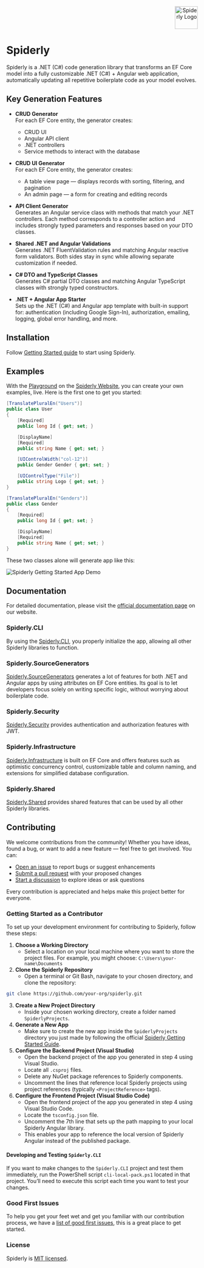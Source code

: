 <div align="right">
  <img src="https://github.com/filiptrivan/spiderly/blob/main/spiderly-logo.svg" alt="Spiderly Logo" width="60"/>
</div>

# Spiderly
Spiderly is a .NET (C#) code generation library that transforms an EF Core model into a fully customizable .NET (C#) + Angular web application, automatically updating all repetitive boilerplate code as your model evolves.

## Key Generation Features
- **CRUD Generator**  
  For each EF Core entity, the generator creates:
  - CRUD UI  
  - Angular API client  
  - .NET controllers  
  - Service methods to interact with the database

- **CRUD UI Generator**  
  For each EF Core entity, the generator creates:
  - A table view page — displays records with sorting, filtering, and pagination  
  - An admin page — a form for creating and editing records

- **API Client Generator**  
  Generates an Angular service class with methods that match your .NET controllers. Each method corresponds to a controller action and includes strongly typed parameters and responses based on your DTO classes.

- **Shared .NET and Angular Validations**  
  Generates .NET FluentValidation rules and matching Angular reactive form validators. Both sides stay in sync while allowing separate customization if needed.

- **C# DTO and TypeScript Classes**  
  Generates C# partial DTO classes and matching Angular TypeScript classes with strongly typed constructors.

- **.NET + Angular App Starter**  
  Sets up the .NET (C#) and Angular app template with built-in support for: authentication (including Google Sign-In), authorization, emailing, logging, global error handling, and more.

## Installation
Follow [Getting Started guide](https://www.spiderly.dev/docs/getting-started) to start using Spiderly.

## Examples
With the [Playground](https://www.spiderly.dev/playground) on the [Spiderly Website](https://www.spiderly.dev), you can create your own examples, live. Here is the first one to get you started:
```csharp
[TranslatePluralEn("Users")]
public class User
{
    [Required]
    public long Id { get; set; }

    [DisplayName]
    [Required]
    public string Name { get; set; }

    [UIControlWidth("col-12")]
    public Gender Gender { get; set; }

    [UIControlType("File")]
    public string Logo { get; set; }
}
```
```csharp
[TranslatePluralEn("Genders")]
public class Gender
{
    [Required]
    public long Id { get; set; }

    [DisplayName]
    [Required]
    public string Name { get; set; }
}
```
These two classes alone will generate app like this:
<div>
  <img src="https://github.com/filiptrivan/spiderly/blob/main/spiderly-app-demo.png" alt="Spiderly Getting Started App Demo"/>
</div>

## Documentation
For detailed documentation, please visit the [official documentation page](https://www.spiderly.dev/docs/getting-started) on our website.

### Spiderly.CLI
By using the [Spiderly.CLI](https://github.com/filiptrivan/spiderly/tree/main/Spiderly.CLI), you properly initialize the app, allowing all other Spiderly libraries to function.

### Spiderly.SourceGenerators
[Spiderly.SourceGenerators](https://github.com/filiptrivan/spiderly/tree/main/Spiderly.SourceGenerators) generates a lot of features for both .NET and Angular apps by using attributes on EF Core entities. Its goal is to let developers focus solely on writing specific logic, without worrying about boilerplate code.

### Spiderly.Security
[Spiderly.Security](https://github.com/filiptrivan/spiderly/tree/main/Spiderly.Security) provides authentication and authorization features with JWT.

### Spiderly.Infrastructure
[Spiderly.Infrastructure](https://github.com/filiptrivan/spiderly/tree/main/Spiderly.Infrastructure) is built on EF Core and offers features such as optimistic concurrency control, customizable table and column naming, and extensions for simplified database configuration.

### Spiderly.Shared
[Spiderly.Shared](https://github.com/filiptrivan/spiderly/tree/main/Spiderly.Shared) provides shared features that can be used by all other Spiderly libraries.

## Contributing
We welcome contributions from the community! Whether you have ideas, found a bug, or want to add a new feature — feel free to get involved. You can:
- [Open an issue](https://github.com/filiptrivan/spiderly/issues) to report bugs or suggest enhancements
- [Submit a pull request](https://github.com/filiptrivan/spiderly/pulls) with your proposed changes
- [Start a discussion](https://github.com/filiptrivan/spiderly/discussions) to explore ideas or ask questions

Every contribution is appreciated and helps make this project better for everyone.

### Getting Started as a Contributor
To set up your development environment for contributing to Spiderly, follow these steps:
1. **Choose a Working Directory**
   - Select a location on your local machine where you want to store the project files. For example, you might choose: `C:\Users\your-name\Documents`
2. **Clone the Spiderly Repository**
   - Open a terminal or Git Bash, navigate to your chosen directory, and clone the repository:
  ```bash
  git clone https://github.com/your-org/spiderly.git
  ```
3. **Create a New Project Directory**
   - Inside your chosen working directory, create a folder named `SpiderlyProjects`.
4. **Generate a New App**
   - Make sure to create the new app inside the `SpiderlyProjects` directory you just made by following the official [Spiderly Getting Started Guide](https://www.spiderly.dev/docs/getting-started).
5. **Configure the Backend Project (Visual Studio)**
   - Open the backend project of the app you generated in step 4 using Visual Studio.
   - Locate all `.csproj` files.
   - Delete any NuGet package references to Spiderly components.
   - Uncomment the lines that reference local Spiderly projects using project references (typically `<ProjectReference>` tags).
6. **Configure the Frontend Project (Visual Studio Code)**
   - Open the frontend project of the app you generated in step 4 using Visual Studio Code.
   - Locate the `tsconfig.json` file.
   - Uncomment the 7th line that sets up the path mapping to your local Spiderly Angular library.
   - This enables your app to reference the local version of Spiderly Angular instead of the published package.

#### Developing and Testing `Spiderly.CLI`
If you want to make changes to the `Spiderly.CLI` project and test them immediately, run the PowerShell script `cli-local-pack.ps1` located in that project. You’ll need to execute this script each time you want to test your changes.

### Good First Issues
To help you get your feet wet and get you familiar with our contribution process, we have a [list of good first issues](https://github.com/filiptrivan/spiderly/issues?q=is%3Aissue%20state%3Aopen%20label%3A"good%20first%20issue"), this is a great place to get started.

### License
Spiderly is [MIT licensed](https://github.com/filiptrivan/spiderly/blob/main/LICENSE).
